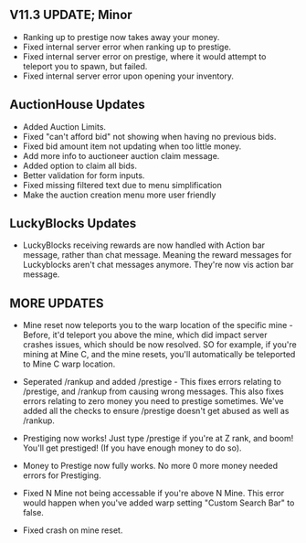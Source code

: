 ## V11.3 UPDATE; Minor

- Ranking up to prestige now takes away your money.
- Fixed internal server error when ranking up to prestige.
- Fixed internal server error on prestige, where it would attempt to teleport you to spawn, but failed.
- Fixed internal server error upon opening your inventory.

## AuctionHouse Updates
- Added Auction Limits.
- Fixed "can't afford bid" not showing when having no previous bids.
- Fixed bid amount item not updating when too little money.
- Add more info to auctioneer auction claim message.
- Added option to claim all bids.
- Better validation for form inputs.
- Fixed missing filtered text due to menu simplification
- Make the auction creation menu more user friendly

## LuckyBlocks Updates
- LuckyBlocks receiving rewards are now handled with Action bar message, rather than chat message. Meaning the reward messages for Luckyblocks aren't chat messages anymore. They're now vis action bar message.

## MORE UPDATES

- Mine reset now teleports you to the warp location of the specific mine - Before, it'd teleport you above the mine, which did impact server crashes issues, which should be now resolved. SO for example, if you're mining at Mine C, and the mine resets, you'll automatically be teleported to Mine C warp location.
- Seperated /rankup and added /prestige - This fixes errors relating to /prestige, and /rankup from causing wrong messages. This also fixes errors relating to zero money you need to prestige sometimes. We've added all the checks to ensure /prestige doesn't get abused as well as /rankup.

- Prestiging now works! Just type /prestige if you're at Z rank, and boom! You'll get prestiged! (If you have enough money to do so).

- Money to Prestige now fully works. No more 0 more money needed errors for Prestiging.

- Fixed N Mine not being accessable if you're above N Mine. This error would happen when you've added warp setting "Custom Search Bar" to false.

- Fixed crash on mine reset.

